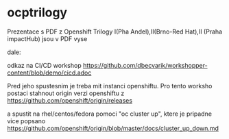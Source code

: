 # ocptrilogy

Prezentace s PDF z Openshift Trilogy I(Pha Andel),II(Brno-Red Hat),II (Praha impactHub) jsou v PDF vyse

dale:

odkaz na CI/CD workshop https://github.com/dbecvarik/workshopper-content/blob/demo/cicd.adoc

Pred jeho spustesnim je treba mit instanci openshiftu. Pro tento worksho postaci stahnout origin verzi openshiftu z https://github.com/openshift/origin/releases

a spustit na rhel/centos/fedora pomoci "oc cluster up", ktere je pripadne vice popsano https://github.com/openshift/origin/blob/master/docs/cluster_up_down.md
